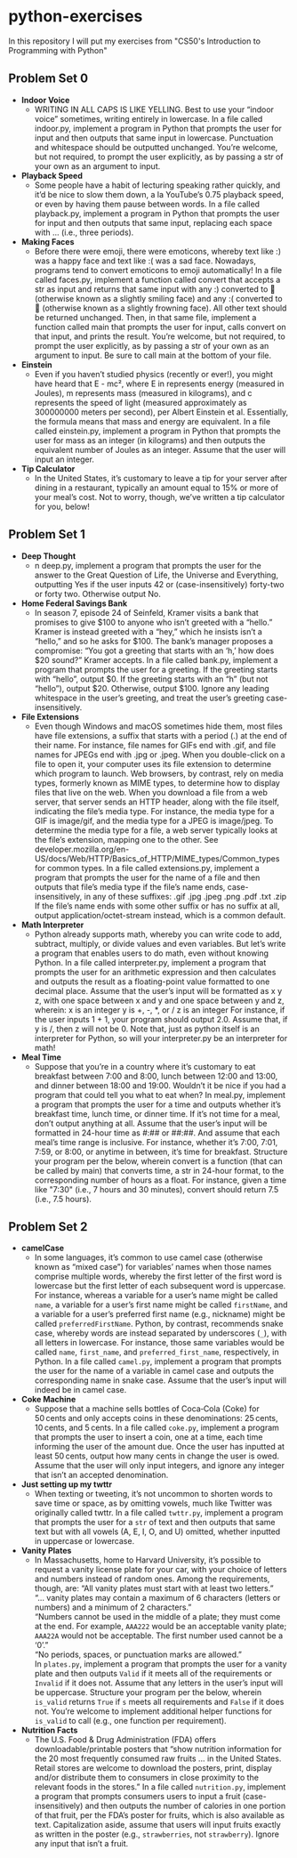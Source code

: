 # python-exercises
In this repository I will put my exercises from "CS50's Introduction to Programming with Python"

## Problem Set 0
 - **Indoor Voice**
    - WRITING IN ALL CAPS IS LIKE YELLING.
      Best to use your “indoor voice” sometimes, writing entirely in lowercase.
      In a file called indoor.py, implement a program in Python that prompts the user for input and then outputs that same input in lowercase. Punctuation and whitespace should be outputted unchanged. You’re welcome, but not required, to prompt the user explicitly, as by passing a str of your own as an argument to input.
 - **Playback Speed**
    - Some people have a habit of lecturing speaking rather quickly, and it’d be nice to slow them down, a la YouTube’s 0.75 playback speed, or even by having them pause between words.
      In a file called playback.py, implement a program in Python that prompts the user for input and then outputs that same input, replacing each space with ... (i.e., three periods).
 - **Making Faces**
    - Before there were emoji, there were emoticons, whereby text like :) was a happy face and text like :( was a sad face. Nowadays, programs tend to convert emoticons to emoji automatically!
      In a file called faces.py, implement a function called convert that accepts a str as input and returns that same input with any :) converted to 🙂 (otherwise known as a slightly smiling face) and any :( converted to 🙁 (otherwise known as a slightly frowning face). All other text should be returned unchanged.
    Then, in that same file, implement a function called main that prompts the user for input, calls convert on that input, and prints the result. You’re welcome, but not required, to prompt the user explicitly, as by passing a str of your own as an argument to input. Be sure to call main at the bottom of your file.
 - **Einstein**
    - Even if you haven’t studied physics (recently or ever!), you might have heard that E - mc², where E in represents energy (measured in Joules), m represents mass (measured in kilograms), and c represents the speed of light (measured approximately as 300000000 meters per second), per Albert Einstein et al. Essentially, the formula means that mass and energy are equivalent.
    In a file called einstein.py, implement a program in Python that prompts the user for mass as an integer (in kilograms) and then outputs the equivalent number of Joules as an integer. Assume that the user will input an integer.
 - **Tip Calculator**
    - In the United States, it’s customary to leave a tip for your server after dining in a restaurant, typically an amount equal to 15% or more of your meal’s cost. Not to worry, though, we’ve written a tip calculator for you, below!

## Problem Set 1
 - **Deep Thought**
    - n deep.py, implement a program that prompts the user for the answer to the Great Question of Life, the Universe and Everything, outputting Yes if the user inputs 42 or (case-insensitively) forty-two or forty two. Otherwise output No.
 - **Home Federal Savings Bank**
    - In season 7, episode 24 of Seinfeld, Kramer visits a bank that promises to give $100 to anyone who isn’t greeted with a “hello.” Kramer is instead greeted with a “hey,” which he insists isn’t a “hello,” and so he asks for $100. The bank’s manager proposes a compromise: “You got a greeting that starts with an ‘h,’ how does $20 sound?” Kramer accepts.
In a file called bank.py, implement a program that prompts the user for a greeting. If the greeting starts with “hello”, output $0. If the greeting starts with an “h” (but not “hello”), output $20. Otherwise, output $100. Ignore any leading whitespace in the user’s greeting, and treat the user’s greeting case-insensitively.
 - **File Extensions**
    - Even though Windows and macOS sometimes hide them, most files have file extensions, a suffix that starts with a period (.) at the end of their name. For instance, file names for GIFs end with .gif, and file names for JPEGs end with .jpg or .jpeg. When you double-click on a file to open it, your computer uses its file extension to determine which program to launch.
Web browsers, by contrast, rely on media types, formerly known as MIME types, to determine how to display files that live on the web. When you download a file from a web server, that server sends an HTTP header, along with the file itself, indicating the file’s media type. For instance, the media type for a GIF is image/gif, and the media type for a JPEG is image/jpeg. To determine the media type for a file, a web server typically looks at the file’s extension, mapping one to the other.
See developer.mozilla.org/en-US/docs/Web/HTTP/Basics_of_HTTP/MIME_types/Common_types for common types.
In a file called extensions.py, implement a program that prompts the user for the name of a file and then outputs that file’s media type if the file’s name ends, case-insensitively, in any of these suffixes:
    .gif
    .jpg
    .jpeg
    .png
    .pdf
    .txt
    .zip
   If the file’s name ends with some other suffix or has no suffix at all, output application/octet-stream instead, which is a common default.
 - **Math Interpreter**
    - Python already supports math, whereby you can write code to add, subtract, multiply, or divide values and even variables. But let’s write a program that enables users to do math, even without knowing Python.
In a file called interpreter.py, implement a program that prompts the user for an arithmetic expression and then calculates and outputs the result as a floating-point value formatted to one decimal place. Assume that the user’s input will be formatted as x y z, with one space between x and y and one space between y and z, wherein:
    x is an integer
    y is +, -, *, or /
    z is an integer
For instance, if the user inputs 1 + 1, your program should output 2.0. Assume that, if y is /, then z will not be 0.
Note that, just as python itself is an interpreter for Python, so will your interpreter.py be an interpreter for math!
 - **Meal Time**
    - Suppose that you’re in a country where it’s customary to eat breakfast between 7:00 and 8:00, lunch between 12:00 and 13:00, and dinner between 18:00 and 19:00. Wouldn’t it be nice if you had a program that could tell you what to eat when?
In meal.py, implement a program that prompts the user for a time and outputs whether it’s breakfast time, lunch time, or dinner time. If it’s not time for a meal, don’t output anything at all. Assume that the user’s input will be formatted in 24-hour time as #:## or ##:##. And assume that each meal’s time range is inclusive. For instance, whether it’s 7:00, 7:01, 7:59, or 8:00, or anytime in between, it’s time for breakfast.
Structure your program per the below, wherein convert is a function (that can be called by main) that converts time, a str in 24-hour format, to the corresponding number of hours as a float. For instance, given a time like "7:30" (i.e., 7 hours and 30 minutes), convert should return 7.5 (i.e., 7.5 hours).

## Problem Set 2
 - **camelCase**
    - In some languages, it’s common to use camel case (otherwise known as “mixed case”) for variables’ names when those names comprise multiple words, whereby the first letter of the first word is lowercase but the first letter of each subsequent word is uppercase. For instance, whereas a variable for a user’s name might be called `name`, a variable for a user’s first name might be called `firstName`, and a variable for a user’s preferred first name (e.g., nickname) might be called `preferredFirstName`.
      Python, by contrast, recommends snake case, whereby words are instead separated by underscores (`_`), with all letters in lowercase. For instance, those same variables would be called `name`, `first_name`, and `preferred_first_name`, respectively, in Python.
      In a file called `camel.py`, implement a program that prompts the user for the name of a variable in camel case and outputs the corresponding name in snake case. Assume that the user’s input will indeed be in camel case.
 - **Coke Machine**
    - Suppose that a machine sells bottles of Coca‑Cola (Coke) for 50 cents and only accepts coins in these denominations: 25 cents, 10 cents, and 5 cents. In a file called `coke.py`, implement a program that prompts the user to insert a coin, one at a time, each time informing the user of the amount due. Once the user has inputted at least 50 cents, output how many cents in change the user is owed. Assume that the user will only input integers, and ignore any integer that isn’t an accepted denomination.
 - **Just setting up my twttr**
    - When texting or tweeting, it’s not uncommon to shorten words to save time or space, as by omitting vowels, much like Twitter was originally called twttr. In a file called `twttr.py`, implement a program that prompts the user for a `str` of text and then outputs that same text but with all vowels (A, E, I, O, and U) omitted, whether inputted in uppercase or lowercase.
 - **Vanity Plates**
    - In Massachusetts, home to Harvard University, it’s possible to request a vanity license plate for your car, with your choice of letters and numbers instead of random ones. Among the requirements, though, are:
      “All vanity plates must start with at least two letters.”  
      “… vanity plates may contain a maximum of 6 characters (letters or numbers) and a minimum of 2 characters.”  
      “Numbers cannot be used in the middle of a plate; they must come at the end. For example, `AAA222` would be an acceptable vanity plate; `AAA22A` would not be acceptable. The first number used cannot be a ‘0’.”  
      “No periods, spaces, or punctuation marks are allowed.”  
      In `plates.py`, implement a program that prompts the user for a vanity plate and then outputs `Valid` if it meets all of the requirements or `Invalid` if it does not. Assume that any letters in the user’s input will be uppercase. Structure your program per the below, wherein `is_valid` returns `True` if `s` meets all requirements and `False` if it does not. You’re welcome to implement additional helper functions for `is_valid` to call (e.g., one function per requirement).
 - **Nutrition Facts**
    - The U.S. Food & Drug Administration (FDA) offers downloadable/printable posters that “show nutrition information for the 20 most frequently consumed raw fruits … in the United States. Retail stores are welcome to download the posters, print, display and/or distribute them to consumers in close proximity to the relevant foods in the stores.” In a file called `nutrition.py`, implement a program that prompts consumers users to input a fruit (case-insensitively) and then outputs the number of calories in one portion of that fruit, per the FDA’s poster for fruits, which is also available as text. Capitalization aside, assume that users will input fruits exactly as written in the poster (e.g., `strawberries`, not `strawberry`). Ignore any input that isn’t a fruit.


